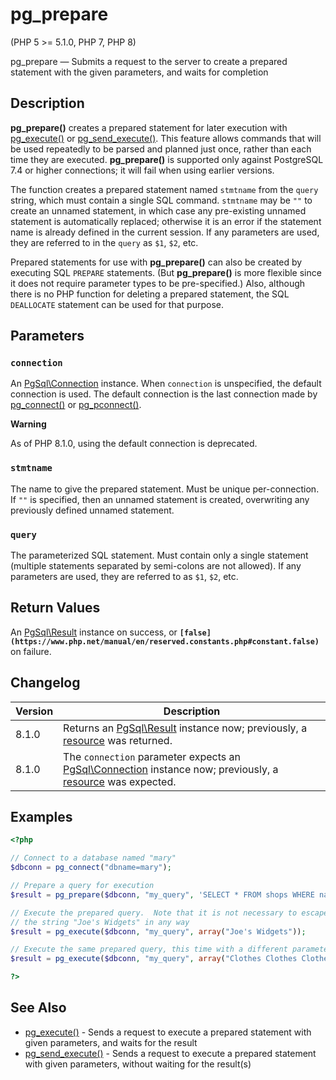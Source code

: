 # pg_prepare

(PHP 5 >= 5.1.0, PHP 7, PHP 8)

pg_prepare — Submits a request to the server to create a prepared statement with the given parameters, and waits for completion

## Description

**pg_prepare()** creates a prepared statement for later execution with [pg_execute()](https://devdocs.io/php/function.pg-execute) or [pg_send_execute()](https://devdocs.io/php/function.pg-send-execute). This feature allows commands that will be used repeatedly to be parsed and planned just once, rather than each time they are executed. **pg_prepare()** is supported only against PostgreSQL 7.4 or higher connections; it will fail when using earlier versions.

The function creates a prepared statement named `stmtname` from the `query` string, which must contain a single SQL command. `stmtname` may be `""` to create an unnamed statement, in which case any pre-existing unnamed statement is automatically replaced; otherwise it is an error if the statement name is already defined in the current session. If any parameters are used, they are referred to in the `query` as `$1`, `$2`, etc.

Prepared statements for use with **pg_prepare()** can also be created by executing SQL `PREPARE` statements. (But **pg_prepare()** is more flexible since it does not require parameter types to be pre-specified.) Also, although there is no PHP function for deleting a prepared statement, the SQL `DEALLOCATE` statement can be used for that purpose.

## Parameters

### `connection`

An [PgSql\Connection](https://devdocs.io/php/class.pgsql-connection) instance. When `connection` is unspecified, the default connection is used. The default connection is the last connection made by [pg_connect()](https://devdocs.io/php/function.pg-connect) or [pg_pconnect()](https://devdocs.io/php/function.pg-pconnect).

**Warning**

As of PHP 8.1.0, using the default connection is deprecated.

### `stmtname`

The name to give the prepared statement. Must be unique per-connection. If `""` is specified, then an unnamed statement is created, overwriting any previously defined unnamed statement.

### `query`

The parameterized SQL statement. Must contain only a single statement (multiple statements separated by semi-colons are not allowed). If any parameters are used, they are referred to as `$1`, `$2`, etc.
## Return Values

An [PgSql\Result](https://devdocs.io/php/class.pgsql-result) instance on success, or **`[false](https://www.php.net/manual/en/reserved.constants.php#constant.false)`** on failure.

## Changelog

|Version|Description|
|---|---|
|8.1.0|Returns an [PgSql\Result](https://devdocs.io/php/class.pgsql-result) instance now; previously, a [resource](https://devdocs.io/php/language.types.resource) was returned.|
|8.1.0|The `connection` parameter expects an [PgSql\Connection](https://devdocs.io/php/class.pgsql-connection) instance now; previously, a [resource](https://devdocs.io/php/language.types.resource) was expected.|

## Examples

```php
<?php

// Connect to a database named "mary"
$dbconn = pg_connect("dbname=mary");

// Prepare a query for execution
$result = pg_prepare($dbconn, "my_query", 'SELECT * FROM shops WHERE name = $1');

// Execute the prepared query.  Note that it is not necessary to escape
// the string "Joe's Widgets" in any way
$result = pg_execute($dbconn, "my_query", array("Joe's Widgets"));

// Execute the same prepared query, this time with a different parameter
$result = pg_execute($dbconn, "my_query", array("Clothes Clothes Clothes"));

?>
```

## See Also

- [pg_execute()](https://devdocs.io/php/function.pg-execute) - Sends a request to execute a prepared statement with given parameters, and waits for the result
- [pg_send_execute()](https://devdocs.io/php/function.pg-send-execute) - Sends a request to execute a prepared statement with given parameters, without waiting for the result(s)
